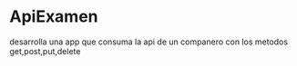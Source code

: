 # ApiExamen
desarrolla una app que consuma la api de un companero con los metodos get,post,put,delete
